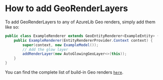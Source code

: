 # How to add GeoRenderLayers

To add GeoRenderLayers to any of AzureLib Geo renders, simply add them like so:&#x20;

```java
public class ExampleRenderer extends GeoEntityRenderer<ExampleEntity> {
	public ExampleRenderer(EntityRendererProvider.Context context) {
		super(context, new ExampleModel());
		// Add the glow layer
		addRenderLayer(new AutoGlowingGeoLayer<>(this));
	}
}
```

You can find the complete list of build-in Geo renders [`here`](https://github.com/AzureDoom/AzureLib/tree/1.20/common/src/main/java/mod/azure/azurelib/renderer/layer).
